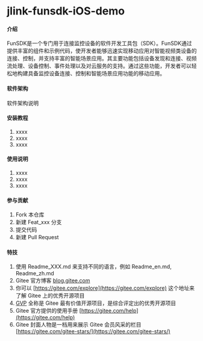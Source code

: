 # jlink-funsdk-iOS-demo

#### 介绍
FunSDK是一个专门用于连接监控设备的软件开发工具包（SDK）。FunSDK通过提供丰富的组件和示例代码，使开发者能够迅速实现移动应用对智能视频类设备的连接、控制，并支持丰富的智能场景应用。其主要功能包括设备发现和连接、视频流处理、设备控制、事件处理以及对云服务的支持。通过这些功能，开发者可以轻松地构建具备监控设备连接、控制和智能场景应用功能的移动应用。

#### 软件架构
软件架构说明


#### 安装教程

1.  xxxx
2.  xxxx
3.  xxxx

#### 使用说明

1.  xxxx
2.  xxxx
3.  xxxx

#### 参与贡献

1.  Fork 本仓库
2.  新建 Feat_xxx 分支
3.  提交代码
4.  新建 Pull Request


#### 特技

1.  使用 Readme\_XXX.md 来支持不同的语言，例如 Readme\_en.md, Readme\_zh.md
2.  Gitee 官方博客 [blog.gitee.com](https://blog.gitee.com)
3.  你可以 [https://gitee.com/explore](https://gitee.com/explore) 这个地址来了解 Gitee 上的优秀开源项目
4.  [GVP](https://gitee.com/gvp) 全称是 Gitee 最有价值开源项目，是综合评定出的优秀开源项目
5.  Gitee 官方提供的使用手册 [https://gitee.com/help](https://gitee.com/help)
6.  Gitee 封面人物是一档用来展示 Gitee 会员风采的栏目 [https://gitee.com/gitee-stars/](https://gitee.com/gitee-stars/)
